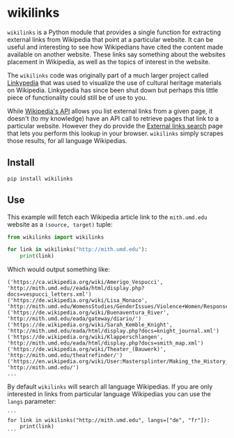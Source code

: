 # wikilinks

`wikilinks` is a Python module that provides a single function for extracting
external links from Wikipedia that point at a particular website. It can be
useful and interesting to see how Wikipedians have cited the content made
available on another website. These links say something about the websites
placement in Wikipedia, as well as the topics of interest in the website.

The `wikilinks` code was originally part of a much larger project called
[Linkypedia] that was used to visualize the use of cultural heritage materials
on Wikipedia.  Linkypedia has since been shut down but perhaps this little piece
of functionality could still be of use to you.

While [Wikipedia's API] allows you list external links from a given page, it
doesn't (to my knowledge) have an API call to retrieve pages that link to a
particular website. However they do provide the [External links search] page
that lets you perform this lookup in your browser. `wikilinks` simply scrapes
those results, for all language Wikipedias.

## Install

    pip install wikilinks

## Use

This example will fetch each Wikipedia article link to the `mith.umd.edu`
website as a `(source, target)` tuple:

```python
from wikilinks import wikilinks

for link in wikilinks("http://mith.umd.edu"):
    print(link)
```

Which would output something like:

```
('https://ca.wikipedia.org/wiki/Amerigo_Vespucci', 'http://mith.umd.edu//eada/html/display.php?docs=vespucci_letters.xml')
('https://de.wikipedia.org/wiki/Lisa_Monaco', 'http://mith.umd.edu/WomensStudies/GenderIssues/Violence+Women/ResponsetoRape/introduction')
('https://de.wikipedia.org/wiki/Buenaventura_River', 'http://mith.umd.edu/eada/gateway/diario/')
('https://de.wikipedia.org/wiki/Sarah_Kemble_Knight', 'http://mith.umd.edu/eada/html/display.php?docs=knight_journal.xml')
('https://de.wikipedia.org/wiki/Klapperschlangen', 'http://mith.umd.edu/eada/html/display.php?docs=smith_map.xml')
('https://de.wikipedia.org/wiki/Theater_(Bauwerk)', 'http://mith.umd.edu/theatrefinder/')
('https://en.wikipedia.org/wiki/User:Mastersplinter/Making_the_History_of_1989', 'http://mith.umd.edu/')
...
```

By default `wikilinks` will search all language Wikipedias. If you are only
interested in links from particular language Wikipedias you can use the `langs`
parameter:

    ```
    for link in wikilinks("http://mith.umd.edu", langs=["de", "fr"]):
        print(link)
    ```

[Wikipedia's API]: https://en.wikipedia.org/w/api.php
[External links search]: https://en.wikipedia.org/wiki/Special:LinkSearch
[Linkypedia]: https://github.com/edsu/linkypedia

